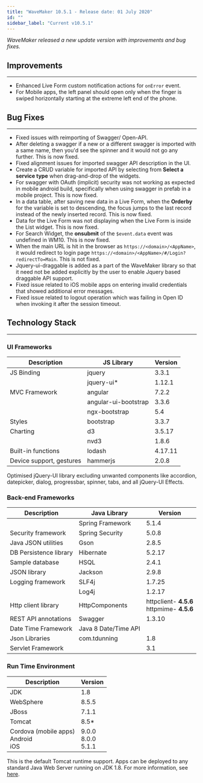```yaml
---
title: "WaveMaker 10.5.1 - Release date: 01 July 2020"
id: ""
sidebar_label: "Current v10.5.1"
---
```

*WaveMaker released a new update version with improvements and bug fixes.*

## Improvements

---

- Enhanced Live Form custom notification actions for `onError` event.
- For Mobile apps, the left panel should open only when the finger is swiped horizontally starting at the extreme left end of the phone.

## Bug Fixes

---

- Fixed issues with reimporting of Swagger/ Open-API.
- After deleting a swagger if a new  or a different swagger is imported with a same name, then you'd see the spinner and it would not go any further. This is now fixed.
- Fixed alignment issues for imported swagger API description in the UI.
- Create a CRUD variable for imported API by selecting from **Select a service type** when drag-and-drop of the widgets.
- For swagger with OAuth (implicit) security was not working as expected in mobile android build, specifically when using swagger in prefab in a mobile project. This is now fixed.
- In a data table, after saving new data in a Live Form, when the **Orderby** for the variable is set to descending, the focus jumps to the last record instead of the newly inserted record. This is now fixed.
- Data for the Live Form was not displaying when the Live Form is inside the List widget. This is now fixed.
- For Search Widget, the **onsubmit** of the `$event.data` event was undefined in WM10. This is now fixed.
- When the main URL is hit in the browser as `https://<domain>/<AppName>`, it would redirect to login page `https://<domain>/<AppName>/#/Login?redirectTo=Main`. This is not fixed.
- Jquery-ui-draggable is added as a part of the WaveMaker library so that it need not be added explicitly by the user to enable Jquery based draggable API support.
- Fixed issue related to iOS mobile apps on entering invalid credentials that showed additional error messages. 
- Fixed issue related to logout operation which was failing in Open ID when invoking it after the session timeout.



## Technology Stack

---

### UI Frameworks

| Description | JS Library | Version |
| --- | --- | --- |
| JS Binding | jquery | 3.3.1 |
|  | jquery-ui* | 1.12.1 |
| MVC Framework | angular | 7.2.2 |
|  | angular-ui-bootstrap | 3.3.6 |
|  | ngx-bootstrap | 5.4|
| Styles | bootstrap | 3.3.7 |
| Charting | d3 | 3.5.17 |
|  | nvd3 | 1.8.6 |
| Built-in functions | lodash | 4.17.11 |
| Device support, gestures | hammerjs | 2.0.8 |

Optimised jQuery-UI library excluding unwanted components like accordion, datepicker, dialog, progressbar, spinner, tabs, and all jQuery-UI Effects.

### Back-end Frameworks

| Description | Java Library | Version |
| --- | --- | --- |
|  | Spring Framework |5.1.4 |
| Security framework | Spring Security | 5.0.8 |
| Java JSON utilities | Gson |2.8.5 |
| DB Persistence library | Hibernate |5.2.17 |
| Sample database | HSQL |2.4.1 |
| JSON library | Jackson |2.9.8 |
| Logging framework | SLF4j |1.7.25 |
|  | Log4j | 1.2.17 |
| Http client library | HttpComponents |httpclient- **4.5.6** <br> httpmime- **4.5.6** |
| REST API annotations | Swagger | 1.3.10 |
| Date Time Framework | Java 8 Date/Time API |  |
| Json Libraries | com.tdunning |  1.8 |
| Servlet Framework |  | 3.1 |

### Run Time Environment

| Description | Version |
| --- | --- |
| JDK | 1.8 |
| WebSphere | 8.5.5 |
| JBoss | 7.1.1 |
| Tomcat | 8.5* |
| Cordova (mobile apps) <br> Android <br> iOS | 9.0.0 <br> 8.0.0  <br> 5.1.1 |


This is the default Tomcat runtime support. Apps can be deployed to any standard Java Web Server running on JDK 1.8. For more information, see [here](/learn/app-development/deployment/deployment-web-server).
